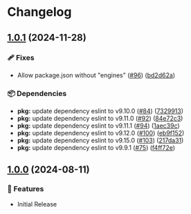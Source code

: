 # Changelog

## [1.0.1](https://github.com/scagood/pulsar-eslint/compare/v1.0.0...v1.0.1) (2024-11-28)


### 🩹 Fixes

* Allow package.json without "engines" ([#96](https://github.com/scagood/pulsar-eslint/issues/96)) ([bd2d62a](https://github.com/scagood/pulsar-eslint/commit/bd2d62ac974f2afcb6886b562b2d9735c9457e4e))


### 📦 Dependencies

* **pkg:** update dependency eslint to v9.10.0 ([#84](https://github.com/scagood/pulsar-eslint/issues/84)) ([7329913](https://github.com/scagood/pulsar-eslint/commit/732991354e0ee01ae53023f11c1b5cd2ee1c5e99))
* **pkg:** update dependency eslint to v9.11.0 ([#92](https://github.com/scagood/pulsar-eslint/issues/92)) ([84e72c3](https://github.com/scagood/pulsar-eslint/commit/84e72c38c5565dfbbd82b24b47996c073f66f473))
* **pkg:** update dependency eslint to v9.11.1 ([#94](https://github.com/scagood/pulsar-eslint/issues/94)) ([1aec39c](https://github.com/scagood/pulsar-eslint/commit/1aec39ced83169624693a34570837556b107a56e))
* **pkg:** update dependency eslint to v9.12.0 ([#100](https://github.com/scagood/pulsar-eslint/issues/100)) ([eb9f152](https://github.com/scagood/pulsar-eslint/commit/eb9f152a404ebe822c8b87c6788bab8a53933d33))
* **pkg:** update dependency eslint to v9.15.0 ([#103](https://github.com/scagood/pulsar-eslint/issues/103)) ([217da31](https://github.com/scagood/pulsar-eslint/commit/217da31dcb558e4036c79f2faeecd6ea925a87f0))
* **pkg:** update dependency eslint to v9.9.1 ([#75](https://github.com/scagood/pulsar-eslint/issues/75)) ([f4ff72e](https://github.com/scagood/pulsar-eslint/commit/f4ff72ef7ea7725eb878a83b98925f6175ca1f95))

## [1.0.0](https://github.com/scagood/pulsar-eslint/releases/tag/v1.0.0) (2024-08-11)


### 🌟 Features

* Initial Release
